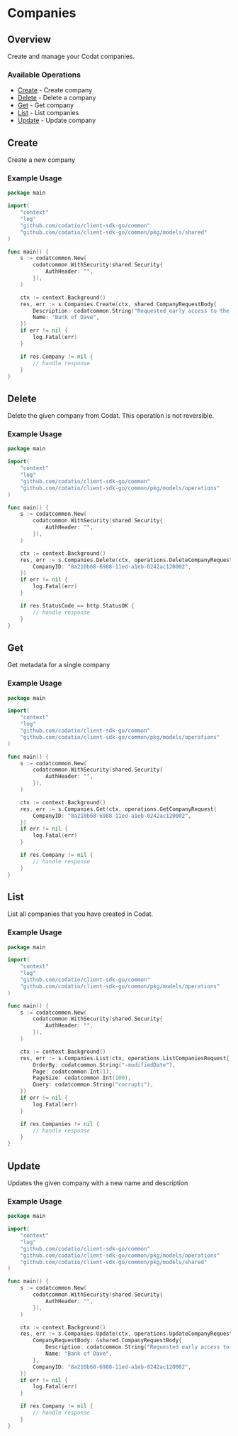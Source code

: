 # Companies

## Overview

Create and manage your Codat companies.

### Available Operations

* [Create](#create) - Create company
* [Delete](#delete) - Delete a company
* [Get](#get) - Get company
* [List](#list) - List companies
* [Update](#update) - Update company

## Create

Create a new company

### Example Usage

```go
package main

import(
	"context"
	"log"
	"github.com/codatio/client-sdk-go/common"
	"github.com/codatio/client-sdk-go/common/pkg/models/shared"
)

func main() {
    s := codatcommon.New(
        codatcommon.WithSecurity(shared.Security{
            AuthHeader: "",
        }),
    )

    ctx := context.Background()
    res, err := s.Companies.Create(ctx, shared.CompanyRequestBody{
        Description: codatcommon.String("Requested early access to the new financing scheme."),
        Name: "Bank of Dave",
    })
    if err != nil {
        log.Fatal(err)
    }

    if res.Company != nil {
        // handle response
    }
}
```

## Delete

Delete the given company from Codat.
This operation is not reversible.

### Example Usage

```go
package main

import(
	"context"
	"log"
	"github.com/codatio/client-sdk-go/common"
	"github.com/codatio/client-sdk-go/common/pkg/models/operations"
)

func main() {
    s := codatcommon.New(
        codatcommon.WithSecurity(shared.Security{
            AuthHeader: "",
        }),
    )

    ctx := context.Background()
    res, err := s.Companies.Delete(ctx, operations.DeleteCompanyRequest{
        CompanyID: "8a210b68-6988-11ed-a1eb-0242ac120002",
    })
    if err != nil {
        log.Fatal(err)
    }

    if res.StatusCode == http.StatusOK {
        // handle response
    }
}
```

## Get

Get metadata for a single company

### Example Usage

```go
package main

import(
	"context"
	"log"
	"github.com/codatio/client-sdk-go/common"
	"github.com/codatio/client-sdk-go/common/pkg/models/operations"
)

func main() {
    s := codatcommon.New(
        codatcommon.WithSecurity(shared.Security{
            AuthHeader: "",
        }),
    )

    ctx := context.Background()
    res, err := s.Companies.Get(ctx, operations.GetCompanyRequest{
        CompanyID: "8a210b68-6988-11ed-a1eb-0242ac120002",
    })
    if err != nil {
        log.Fatal(err)
    }

    if res.Company != nil {
        // handle response
    }
}
```

## List

List all companies that you have created in Codat.

### Example Usage

```go
package main

import(
	"context"
	"log"
	"github.com/codatio/client-sdk-go/common"
	"github.com/codatio/client-sdk-go/common/pkg/models/operations"
)

func main() {
    s := codatcommon.New(
        codatcommon.WithSecurity(shared.Security{
            AuthHeader: "",
        }),
    )

    ctx := context.Background()
    res, err := s.Companies.List(ctx, operations.ListCompaniesRequest{
        OrderBy: codatcommon.String("-modifiedDate"),
        Page: codatcommon.Int(1),
        PageSize: codatcommon.Int(100),
        Query: codatcommon.String("corrupti"),
    })
    if err != nil {
        log.Fatal(err)
    }

    if res.Companies != nil {
        // handle response
    }
}
```

## Update

Updates the given company with a new name and description

### Example Usage

```go
package main

import(
	"context"
	"log"
	"github.com/codatio/client-sdk-go/common"
	"github.com/codatio/client-sdk-go/common/pkg/models/operations"
	"github.com/codatio/client-sdk-go/common/pkg/models/shared"
)

func main() {
    s := codatcommon.New(
        codatcommon.WithSecurity(shared.Security{
            AuthHeader: "",
        }),
    )

    ctx := context.Background()
    res, err := s.Companies.Update(ctx, operations.UpdateCompanyRequest{
        CompanyRequestBody: &shared.CompanyRequestBody{
            Description: codatcommon.String("Requested early access to the new financing scheme."),
            Name: "Bank of Dave",
        },
        CompanyID: "8a210b68-6988-11ed-a1eb-0242ac120002",
    })
    if err != nil {
        log.Fatal(err)
    }

    if res.Company != nil {
        // handle response
    }
}
```
